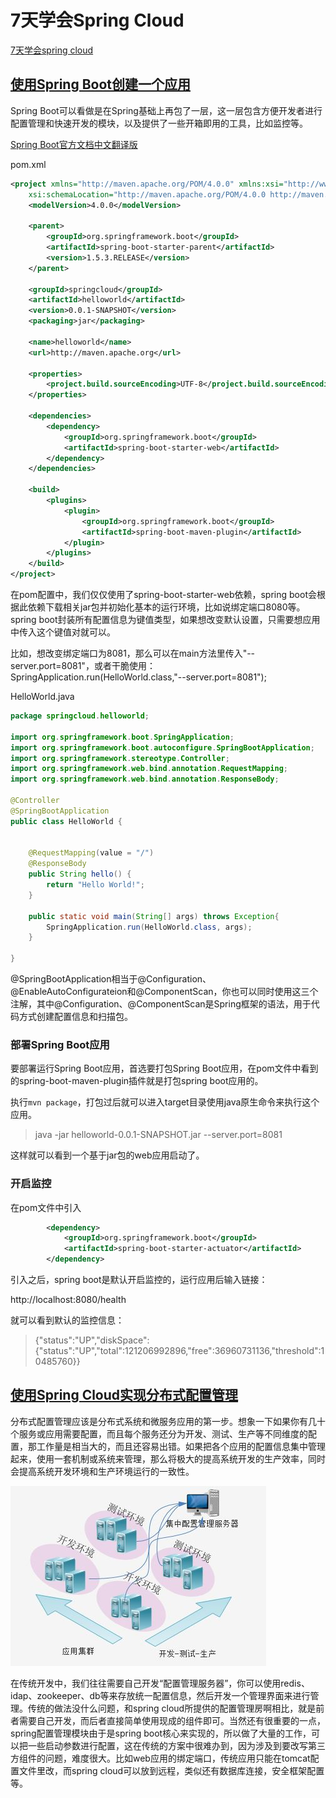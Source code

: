 # 7天学会Spring Cloud

[7天学会spring cloud](http://git.oschina.net/zhou666/spring-cloud-7simple)

## [使用Spring Boot创建一个应用](http://www.cnblogs.com/skyblog/p/5127712.html)

Spring Boot可以看做是在Spring基础上再包了一层，这一层包含方便开发者进行配置管理和快速开发的模块，以及提供了一些开箱即用的工具，比如监控等。

[Spring Boot官方文档中文翻译版](https://github.com/qibaoguang/Spring-Boot-Reference-Guide)

pom.xml

```xml
<project xmlns="http://maven.apache.org/POM/4.0.0" xmlns:xsi="http://www.w3.org/2001/XMLSchema-instance"
	xsi:schemaLocation="http://maven.apache.org/POM/4.0.0 http://maven.apache.org/xsd/maven-4.0.0.xsd">
	<modelVersion>4.0.0</modelVersion>

	<parent>
		<groupId>org.springframework.boot</groupId>
		<artifactId>spring-boot-starter-parent</artifactId>
		<version>1.5.3.RELEASE</version>
	</parent>

	<groupId>springcloud</groupId>
	<artifactId>helloworld</artifactId>
	<version>0.0.1-SNAPSHOT</version>
	<packaging>jar</packaging>

	<name>helloworld</name>
	<url>http://maven.apache.org</url>

	<properties>
		<project.build.sourceEncoding>UTF-8</project.build.sourceEncoding>
	</properties>

	<dependencies>
		<dependency>
			<groupId>org.springframework.boot</groupId>
			<artifactId>spring-boot-starter-web</artifactId>
		</dependency>
	</dependencies>

	<build>
		<plugins>
			<plugin>
				<groupId>org.springframework.boot</groupId>
				<artifactId>spring-boot-maven-plugin</artifactId>
			</plugin>
		</plugins>
	</build>
</project>
```

在pom配置中，我们仅仅使用了spring-boot-starter-web依赖，spring boot会根据此依赖下载相关jar包并初始化基本的运行环境，比如说绑定端口8080等。spring boot封装所有配置信息为键值类型，如果想改变默认设置，只需要想应用中传入这个键值对就可以。

比如，想改变绑定端口为8081，那么可以在main方法里传入"--server.port=8081"，或者干脆使用：SpringApplication.run(HelloWorld.class,"--server.port=8081");

HelloWorld.java

```java
package springcloud.helloworld;

import org.springframework.boot.SpringApplication;
import org.springframework.boot.autoconfigure.SpringBootApplication;
import org.springframework.stereotype.Controller;
import org.springframework.web.bind.annotation.RequestMapping;
import org.springframework.web.bind.annotation.ResponseBody;

@Controller
@SpringBootApplication
public class HelloWorld {


	@RequestMapping(value = "/")
	@ResponseBody
	public String hello() {
		return "Hello World!";
	}
	
	public static void main(String[] args) throws Exception{
		SpringApplication.run(HelloWorld.class, args);
	}

}
```

@SpringBootApplication相当于@Configuration、@EnableAutoConfigurateion和@ComponentScan，你也可以同时使用这三个注解，其中@Configuration、@ComponentScan是Spring框架的语法，用于代码方式创建配置信息和扫描包。

### 部署Spring Boot应用

要部署运行Spring Boot应用，首选要打包Spring Boot应用，在pom文件中看到的spring-boot-maven-plugin插件就是打包spring boot应用的。

执行`mvn package`，打包过后就可以进入target目录使用java原生命令来执行这个应用。

>java -jar helloworld-0.0.1-SNAPSHOT.jar --server.port=8081

这样就可以看到一个基于jar包的web应用启动了。

### 开启监控

在pom文件中引入

```xml
		<dependency>
			<groupId>org.springframework.boot</groupId>
			<artifactId>spring-boot-starter-actuator</artifactId>
		</dependency>
```

引入之后，spring boot是默认开启监控的，运行应用后输入链接：

http://localhost:8080/health

就可以看到默认的监控信息：

>{"status":"UP","diskSpace":{"status":"UP","total":121206992896,"free":36960731136,"threshold":10485760}}


## [使用Spring Cloud实现分布式配置管理](http://www.cnblogs.com/skyblog/p/5129603.html)

分布式配置管理应该是分布式系统和微服务应用的第一步。想象一下如果你有几十个服务或应用需要配置，而且每个服务还分为开发、测试、生产等不同维度的配置，那工作量是相当大的，而且还容易出错。如果把各个应用的配置信息集中管理起来，使用一套机制或系统来管理，那么将极大的提高系统开发的生产效率，同时会提高系统开发环境和生产环境运行的一致性。

![分布式配置管理](./images/分布式配置管理.JPG)

在传统开发中，我们往往需要自己开发“配置管理服务器”，你可以使用redis、idap、zookeeper、db等来存放统一配置信息，然后开发一个管理界面来进行管理。传统的做法没什么问题，和spring cloud所提供的配置管理房啊相比，就是前者需要自己开发，而后者直接简单使用现成的组件即可。当然还有很重要的一点，spring配置管理模块由于是spring boot核心来实现的，所以做了大量的工作，可以把一些启动参数进行配置，这在传统的方案中很难办到，因为涉及到要改写第三方组件的问题，难度很大。比如web应用的绑定端口，传统应用只能在tomcat配置文件里改，而spring cloud可以放到远程，类似还有数据库连接，安全框架配置等。

 